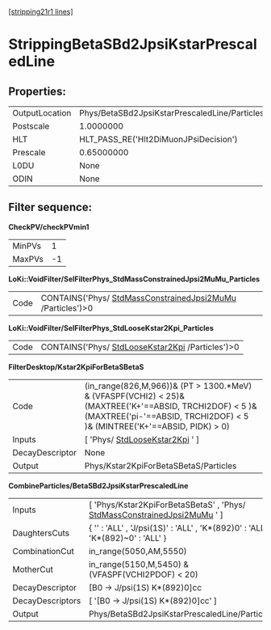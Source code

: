 [[stripping21r1 lines]](./stripping21r1-leptonic)

# StrippingBetaSBd2JpsiKstarPrescaledLine

## Properties:

|                |                                               |
|----------------|-----------------------------------------------|
| OutputLocation | Phys/BetaSBd2JpsiKstarPrescaledLine/Particles |
| Postscale      | 1.0000000                                     |
| HLT            | HLT_PASS_RE('Hlt2DiMuonJPsiDecision')         |
| Prescale       | 0.65000000                                    |
| L0DU           | None                                          |
| ODIN           | None                                          |

## Filter sequence:

**CheckPV/checkPVmin1**

|        |     |
|--------|-----|
| MinPVs | 1   |
| MaxPVs | -1  |

**LoKi::VoidFilter/SelFilterPhys_StdMassConstrainedJpsi2MuMu_Particles**

|      |                                                                                                            |
|------|------------------------------------------------------------------------------------------------------------|
| Code | CONTAINS('Phys/ [StdMassConstrainedJpsi2MuMu](./stripping21r1-stdmassconstrainedjpsi2mumu) /Particles')\>0 |

**LoKi::VoidFilter/SelFilterPhys_StdLooseKstar2Kpi_Particles**

|      |                                                                                        |
|------|----------------------------------------------------------------------------------------|
| Code | CONTAINS('Phys/ [StdLooseKstar2Kpi](./stripping21r1-stdloosekstar2kpi) /Particles')\>0 |

**FilterDesktop/Kstar2KpiForBetaSBetaS**

|                 |                                                                                                                                                                                         |
|-----------------|-----------------------------------------------------------------------------------------------------------------------------------------------------------------------------------------|
| Code            | (in_range(826,M,966))& (PT \> 1300.\*MeV) & (VFASPF(VCHI2) \< 25)& (MAXTREE('K+'==ABSID, TRCHI2DOF) \< 5 )& (MAXTREE('pi-'==ABSID, TRCHI2DOF) \< 5 )& (MINTREE('K+'==ABSID, PIDK) \> 0) |
| Inputs          | [ 'Phys/ [StdLooseKstar2Kpi](./stripping21r1-stdloosekstar2kpi) ' ]                                                                                                                   |
| DecayDescriptor | None                                                                                                                                                                                    |
| Output          | Phys/Kstar2KpiForBetaSBetaS/Particles                                                                                                                                                   |

**CombineParticles/BetaSBd2JpsiKstarPrescaledLine**

|                  |                                                                                                                           |
|------------------|---------------------------------------------------------------------------------------------------------------------------|
| Inputs           | [ 'Phys/Kstar2KpiForBetaSBetaS' , 'Phys/ [StdMassConstrainedJpsi2MuMu](./stripping21r1-stdmassconstrainedjpsi2mumu) ' ] |
| DaughtersCuts    | { '' : 'ALL' , 'J/psi(1S)' : 'ALL' , 'K\*(892)0' : 'ALL' , 'K\*(892)\~0' : 'ALL' }                                        |
| CombinationCut   | in_range(5050,AM,5550)                                                                                                    |
| MotherCut        | in_range(5150,M,5450) & (VFASPF(VCHI2PDOF) \< 20)                                                                         |
| DecayDescriptor  | [B0 -\> J/psi(1S) K\*(892)0]cc                                                                                          |
| DecayDescriptors | [ '[B0 -\> J/psi(1S) K\*(892)0]cc' ]                                                                                  |
| Output           | Phys/BetaSBd2JpsiKstarPrescaledLine/Particles                                                                             |
